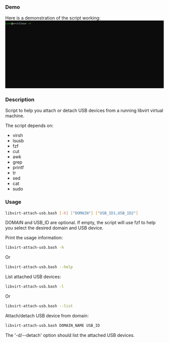 ### Demo
Here is a demonstration of the script working:
![](https://github.com/lfcarrega/libvirt-attach-usb/blob/master/demo.gif)

### Description
Script to help you attach or detach USB devices from a running libvirt virtual machine.

The script depends on:
* virsh
* lsusb
* fzf
* cut
* awk
* grep
* printf
* tr
* sed
* cat
* sudo

### Usage

```sh
libvirt-attach-usb.bash [-h] ["DOMAIN"] ["USB_ID1,USB_ID2"]
```

DOMAIN and USB_ID are optional. If empty, the script will use fzf to help you select the desired domain and USB device.

Print the usage information:
```sh
libvirt-attach-usb.bash -h
```
Or
```sh
libvirt-attach-usb.bash --help
```

List attached USB devices:
```sh
libvirt-attach-usb.bash -l
```
Or
```sh
libvirt-attach-usb.bash --list
```

Attach/detach USB device from domain:
```sh
libvirt-attach-usb.bash DOMAIN_NAME USB_ID
``` 

The '-d/--detach' option should list the attached USB devices.
